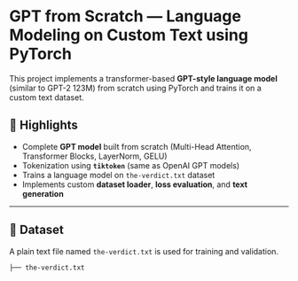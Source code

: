 # GPT from Scratch — Language Modeling on Custom Text using PyTorch

This project implements a transformer-based **GPT-style language model** (similar to GPT-2 123M) from scratch using PyTorch and trains it on a custom text dataset.

## 🚀 Highlights

- Complete **GPT model** built from scratch (Multi-Head Attention, Transformer Blocks, LayerNorm, GELU)
- Tokenization using **`tiktoken`** (same as OpenAI GPT models)
- Trains a language model on `the-verdict.txt` dataset
- Implements custom **dataset loader**, **loss evaluation**, and **text generation**

---

## 📁 Dataset

A plain text file named `the-verdict.txt` is used for training and validation.

```bash
├── the-verdict.txt
